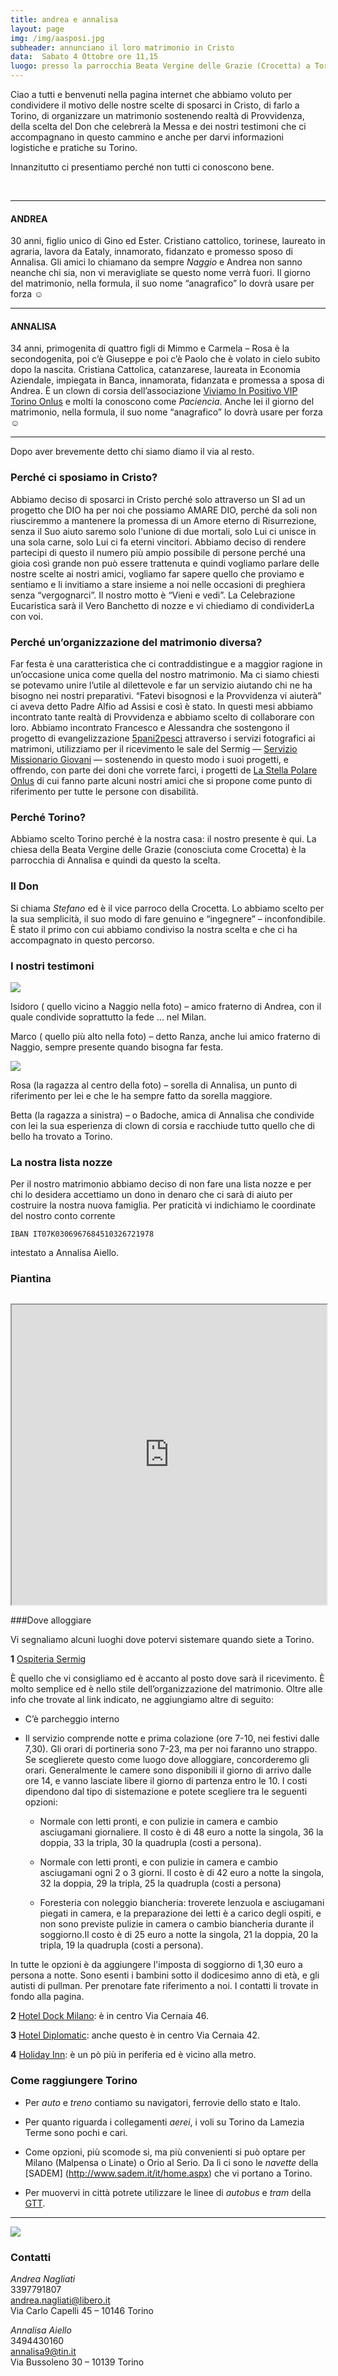 ```yaml
---
title: andrea e annalisa
layout: page
img: /img/aasposi.jpg
subheader: annunciano il loro matrimonio in Cristo 
data:  Sabato 4 Ottobre ore 11,15
luogo: presso la parrocchia Beata Vergine delle Grazie (Crocetta) a Torino
---
```


Ciao a tutti e benvenuti nella pagina internet che abbiamo voluto per condividere  il motivo delle nostre scelte di sposarci in Cristo, di farlo a Torino, di organizzare un matrimonio sostenendo realtà di Provvidenza, della scelta del Don che celebrerà la Messa e dei nostri testimoni che ci accompagnano in questo cammino  e anche per darvi informazioni logistiche e pratiche su Torino.

Innanzitutto ci presentiamo perché non tutti ci conoscono bene.

&nbsp;

---

<div>
<div class="img-sposo"></div>
</div>

#### ANDREA
30 anni, figlio unico di Gino ed Ester. Cristiano cattolico, torinese,  laureato in agraria, lavora da Eataly, innamorato, fidanzato e promesso sposo di Annalisa.
Gli amici lo chiamano da sempre *Naggio* e Andrea non sanno neanche chi sia, non vi meravigliate se questo nome verrà fuori.  Il giorno del matrimonio, nella formula, il suo nome “anagrafico” lo dovrà usare per forza ☺

---

<div>
<div class="img-sposa"></div>
</div>

#### ANNALISA
34 anni, primogenita di quattro figli di Mimmo e Carmela – Rosa è la secondogenita, poi c’è Giuseppe e poi c’è Paolo che è volato in cielo subito dopo la nascita. Cristiana Cattolica, catanzarese, laureata in Economia Aziendale, impiegata in Banca, innamorata, fidanzata e promessa a sposa di Andrea.
È un clown di corsia dell’associazione [Viviamo In Positivo VIP Torino Onlus](http://www.viptorino.org/) e molti la conoscono come *Paciencia*.  Anche lei il giorno del matrimonio, nella formula, il suo nome “anagrafico” lo dovrà usare per forza ☺

---

Dopo aver brevemente detto chi siamo diamo il via al resto.

### Perché ci sposiamo in Cristo?  
Abbiamo deciso di sposarci in Cristo perché solo attraverso un SI ad un progetto che DIO ha per noi che possiamo AMARE DIO, perché da soli non riusciremmo a mantenere la promessa di un Amore eterno di Risurrezione, senza il Suo aiuto saremo solo l'unione di due mortali, solo Lui ci unisce in una sola carne, solo Lui ci fa eterni vincitori.  Abbiamo deciso di rendere partecipi di questo il numero più ampio possibile di persone perché una gioia così grande non può essere trattenuta e quindi vogliamo parlare delle nostre scelte ai nostri amici, vogliamo far sapere quello che proviamo e sentiamo e li invitiamo a stare insieme a noi nelle occasioni  di preghiera senza “vergognarci”. Il nostro motto è “Vieni e vedi”.  La Celebrazione Eucaristica sarà  il Vero Banchetto di nozze e vi chiediamo di condividerLa con voi.

### Perché un’organizzazione del matrimonio diversa?
Far festa è una caratteristica che ci contraddistingue e a maggior ragione in un’occasione unica come quella del nostro matrimonio. Ma ci siamo chiesti se potevamo unire l’utile al dilettevole e far un servizio aiutando chi ne ha bisogno nei nostri preparativi. “Fatevi bisognosi e la Provvidenza vi aiuterà” ci aveva detto Padre Alfio ad Assisi e così è stato. In questi mesi abbiamo incontrato tante realtà di Provvidenza e abbiamo scelto di collaborare con loro. Abbiamo incontrato Francesco e Alessandra che sostengono il progetto di evangelizzazione [5pani2pesci](http://5p2p.it ) attraverso i servizi fotografici ai matrimoni, utilizziamo per il ricevimento le sale del Sermig &mdash; [Servizio Missionario Giovani]( http://www.sermig.org ) &mdash; sostenendo in questo modo i suoi progetti, e offrendo, con parte dei doni che vorrete farci, i progetti de [La Stella Polare Onlus](http://cooperativastellapolare.jimdo.com ) di cui fanno parte alcuni nostri amici che si propone come punto di riferimento per tutte le persone con disabilità.

### Perché Torino?  
Abbiamo scelto Torino perché è la nostra casa: il nostro presente è qui. La chiesa della Beata Vergine delle Grazie (conosciuta come Crocetta) è la parrocchia di Annalisa e quindi da questo la scelta.


<div>
<div class="img-don"></div>
</div>

### Il Don 
Si chiama _Stefano_ ed è il vice parroco della Crocetta. Lo abbiamo scelto per la sua semplicità, il suo modo di fare genuino e “ingegnere” – inconfondibile. È stato il primo con cui abbiamo condiviso la nostra scelta e che ci ha accompagnato in questo percorso. 

### I nostri testimoni 

<div>
	<div class="col1">
		<img class="img-rounded" src="/img/testimoni-lui.jpg">
		<p><span class="ita">Isidoro</span> ( quello vicino a Naggio nella foto) – amico fraterno di Andrea, con il quale condivide soprattutto la fede ... nel Milan.</p>
		<p><span class="ita">Marco</span> ( quello più alto nella foto) – detto Ranza, anche lui amico fraterno di Naggio, sempre presente quando bisogna far festa.</p>
	</div>
	<div class="col2">
		<img class="img-rounded" src="/img/testimoni-lei.jpg">
		<p><span class="ita">Rosa</span> (la ragazza al centro della foto) – sorella di Annalisa, un punto di riferimento per lei e che le ha sempre fatto da sorella maggiore.</p>
		<p><span class="ita">Betta</span> (la ragazza a sinistra) – o Badoche, amica di Annalisa che condivide con lei la sua esperienza di clown di corsia e racchiude tutto quello che di bello ha trovato a Torino.</p>
	</div>
</div>

<div style="clear: both"></div>



### La nostra lista nozze

Per il nostro matrimonio abbiamo deciso di non fare una lista nozze e per chi lo desidera accettiamo un dono in denaro che ci sarà di aiuto per costruire la nostra nuova famiglia. Per praticità vi indichiamo le coordinate del nostro conto corrente 

``` 
IBAN IT07K0306967684510326721978 
```

intestato a Annalisa Aiello.

### Piantina

<iframe style="margin-top:1em" src="https://mapsengine.google.com/map/embed?mid=z6_yCleCFyfQ.k-G51bWUa-64" width="100%" height="480"></iframe>

###Dove alloggiare

Vi segnaliamo alcuni luoghi dove potervi sistemare quando siete a Torino.

**1** [Ospiteria Sermig](http://www.sermig.org/ospiteria)

È quello che vi consigliamo ed è accanto al posto dove sarà il ricevimento. È molto semplice ed è nello stile dell’organizzazione del matrimonio.
Oltre alle info che trovate al link indicato, ne aggiungiamo altre di seguito:

- C’è parcheggio interno

- Il servizio comprende notte e prima colazione (ore 7-10, nei festivi dalle 7,30). Gli orari di portineria sono 7-23, ma per noi faranno uno strappo. Se sceglierete questo come luogo dove alloggiare, concorderemo gli orari. Generalmente le camere sono disponibili il giorno di arrivo dalle ore 14, e vanno lasciate libere il giorno di partenza entro le 10. I costi dipendono dal tipo di sistemazione e potete scegliere tra le seguenti opzioni:

	- Normale con letti pronti, e con pulizie in camera e cambio asciugamani giornaliere. Il costo è di 48 euro a notte la singola, 36 la doppia, 33 la tripla, 30 la quadrupla (costi a persona).

	- Normale con letti pronti, e con pulizie in camera e cambio asciugamani ogni 2 o 3 giorni. Il  costo è di 42 euro a notte la singola, 32 la doppia, 29 la tripla, 25 la quadrupla (costi a persona)

	- Foresteria con noleggio biancheria: troverete lenzuola e asciugamani piegati in camera, e la preparazione dei letti è a carico degli ospiti, e non sono previste pulizie in camera o cambio biancheria durante il soggiorno.Il costo è di 25 euro a notte la singola, 21 la doppia, 20 la tripla, 19 la quadrupla (costi a persona).

In tutte le opzioni è da aggiungere l'imposta di soggiorno di 1,30 euro a persona a notte.  Sono  esenti i bambini sotto il dodicesimo anno di età, e gli autisti di pullman. Per prenotare fate riferimento a noi. I contatti li trovate in fondo alla pagina.

**2** [Hotel Dock Milano](http://www.hoteldockmilano.it):  è in centro Via Cernaia 46.

**3** [Hotel Diplomatic](http://www.hotel-diplomatic.it): anche questo è in centro Via Cernaia 42.

**4** [Holiday Inn](http://www.holidayinn.com): è un pò più in periferia ed è vicino alla metro.  

### Come raggiungere Torino

- Per *auto* e *treno* contiamo su navigatori, ferrovie dello stato e Italo.

- Per quanto riguarda i collegamenti *aerei*,  i voli su Torino da Lamezia Terme sono pochi e cari.

- Come opzioni, più scomode si, ma più convenienti si può optare per Milano (Malpensa o Linate) o Orio al Serio. Da lì ci sono le *navette* della [SADEM] (http://www.sadem.it/it/home.aspx)  che vi portano a Torino.  

- Per muovervi in città potrete utilizzare le linee di *autobus* e *tram* della [GTT](http://www.gtt.to.it/).


---


<img class="img-rounded float" src="/img/aabw.jpg">

### Contatti



*Andrea Nagliati* <br>
	3397791807<br>
	andrea.nagliati@libero.it<br>
	Via Carlo Capelli 45 – 10146 Torino

*Annalisa Aiello*<br>
	3494430160<br>
	annalisa9@tin.it<br>
	Via Bussoleno 30 – 10139 Torino

<div style="clear: both"></div>
 
